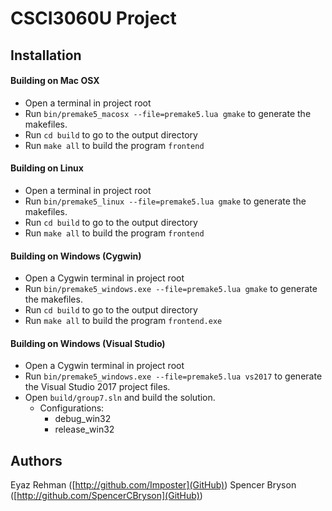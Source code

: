 # CSCI3060U Project

## Installation

#### Building on Mac OSX
- Open a terminal in project root
- Run `bin/premake5_macosx --file=premake5.lua gmake` to generate the makefiles.
- Run `cd build` to go to the output directory
- Run `make all` to build the program `frontend`

#### Building on Linux
- Open a terminal in project root
- Run `bin/premake5_linux --file=premake5.lua gmake` to generate the makefiles.
- Run `cd build` to go to the output directory
- Run `make all` to build the program `frontend`

#### Building on Windows (Cygwin)
- Open a Cygwin terminal in project root
- Run `bin/premake5_windows.exe --file=premake5.lua gmake` to generate the makefiles.
- Run `cd build` to go to the output directory
- Run `make all` to build the program `frontend.exe`

#### Building on Windows (Visual Studio)
- Open a Cygwin terminal in project root
- Run `bin/premake5_windows.exe --file=premake5.lua vs2017` to generate the Visual Studio 2017 project files.
- Open `build/group7.sln` and build the solution.
  * Configurations:
    * debug_win32
    * release_win32

## Authors
Eyaz Rehman ([http://github.com/Imposter](GitHub))
Spencer Bryson ([http://github.com/SpencerCBryson](GitHub))